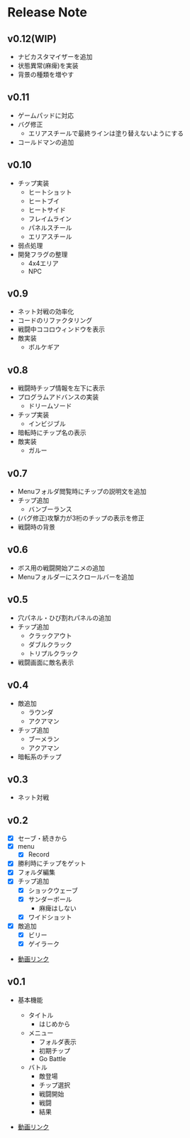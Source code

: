 # Release Note

## v0.12(WIP)

- ナビカスタマイザーを追加
- 状態異常(麻痺)を実装
- 背景の種類を増やす

## v0.11

- ゲームパッドに対応
- バグ修正
  - エリアスチールで最終ラインは塗り替えないようにする
- コールドマンの追加

## v0.10

- チップ実装
  - ヒートショット
  - ヒートブイ
  - ヒートサイド
  - フレイムライン
  - パネルスチール
  - エリアスチール
- 弱点処理
- 開発フラグの整理
  - 4x4エリア
  - NPC

## v0.9

- ネット対戦の効率化
- コードのリファクタリング
- 戦闘中ココロウィンドウを表示
- 敵実装
  - ボルケギア

## v0.8

- 戦闘時チップ情報を左下に表示
- プログラムアドバンスの実装
  - ドリームソード
- チップ実装
  - インビジブル
- 暗転時にチップ名の表示
- 敵実装
  - ガルー

## v0.7

- Menuフォルダ閲覧時にチップの説明文を追加
- チップ追加
  - バンブーランス
- (バグ修正)攻撃力が3桁のチップの表示を修正
- 戦闘時の背景

## v0.6

- ボス用の戦闘開始アニメの追加
- Menuフォルダーにスクロールバーを追加

## v0.5

- 穴パネル・ひび割れパネルの追加
- チップ追加
  - クラックアウト
  - ダブルクラック
  - トリプルクラック
- 戦闘画面に敵名表示

## v0.4

- 敵追加
  - ラウンダ
  - アクアマン
- チップ追加
  - ブーメラン
  - アクアマン
- 暗転系のチップ

## v0.3

- ネット対戦

## v0.2

- [x] セーブ・続きから
- [x] menu
  - [x] Record
- [x] 勝利時にチップをゲット
- [x] フォルダ編集
- [x] チップ追加
  - [x] ショックウェーブ
  - [x] サンダーボール
    - 麻痺はしない
  - [x] ワイドショット
- [x] 敵追加
  - [x] ビリー
  - [x] ゲイラーク

- [動画リンク](https://www.youtube.com/watch?v=HoBq4UgdDJI)

## v0.1

- 基本機能
  - タイトル
    - はじめから
  - メニュー
    - フォルダ表示
    - 初期チップ
    - Go Battle
  - バトル
    - 敵登場
    - チップ選択
    - 戦闘開始
    - 戦闘
    - 結果

- [動画リンク](https://www.youtube.com/watch?v=64gAXcK1KO4&t=24s&ab_channel=shunshun)
